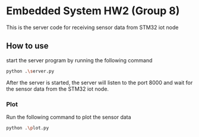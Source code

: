 # Embedded System HW2 (Group 8)

This is the server code for receiving sensor data from STM32 iot node

## How to use

start the server program by running the following command

```bash
python .\server.py
```

After the server is started, the server will listen to the port 8000 and wait for the sensor data from the STM32 iot node.

### Plot

Run the following command to plot the sensor data

```bash
python .\plot.py
```

